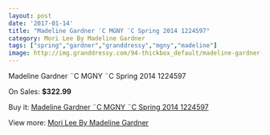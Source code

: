 ```yaml
---
layout: post
date: '2017-01-14'
title: "Madeline Gardner ¨C MGNY ¨C Spring 2014 1224597"
category: Mori Lee By Madeline Gardner
tags: ["spring","gardner","granddressy","mgny","madeline"]
image: http://img.granddressy.com/94-thickbox_default/madeline-gardner-c-mgny-c-spring-2014-1224597.jpg
---
```

Madeline Gardner ¨C MGNY ¨C Spring 2014 1224597

On Sales: **$322.99**
<a href="https://www.granddressy.com/en/mori-lee-by-madeline-gardner/76-madeline-gardner-c-mgny-c-spring-2014-1224597.html"><amp-img layout="responsive" width="600" height="600" src="//img.granddressy.com/94-thickbox_default/madeline-gardner-c-mgny-c-spring-2014-1224597.jpg" alt="Madeline Gardner ¨C MGNY ¨C Spring 2014 1224597 0" /></a>

Buy it: [Madeline Gardner ¨C MGNY ¨C Spring 2014 1224597](https://www.granddressy.com/en/mori-lee-by-madeline-gardner/76-madeline-gardner-c-mgny-c-spring-2014-1224597.html "Madeline Gardner ¨C MGNY ¨C Spring 2014 1224597")

View more: [Mori Lee By Madeline Gardner](https://www.granddressy.com/en/4-mori-lee-by-madeline-gardner "Mori Lee By Madeline Gardner")